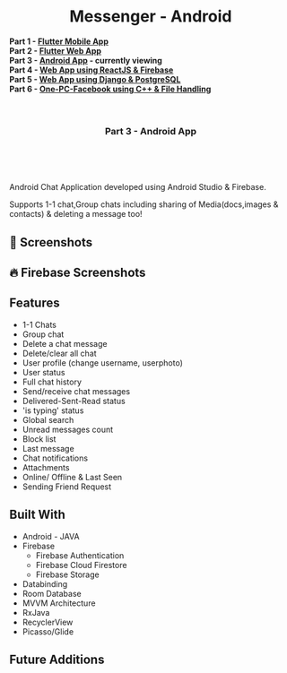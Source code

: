 # <div align="center">Messenger - Android</div>

<B>Part 1 - [Flutter Mobile App]()    <BR>
   Part 2 - [Flutter Web App]()     <BR>
   Part 3 - [Android App]()  - currently viewing    <BR>
   Part 4 - [Web App using ReactJS & Firebase]()    <BR>
   Part 5 - [Web App using Django & PostgreSQL]()   <BR>
   Part 6 - [One-PC-Facebook  using C++ & File Handling]()  <BR><BR><BR>
   <H3> <div align="center">Part 3 - Android App</div>       </H3>   <BR><BR><BR>
</B>

Android Chat Application developed using Android Studio & Firebase.

Supports 1-1 chat,Group chats including sharing of Media(docs,images & contacts) & deleting a message too!


## 📸 Screenshots



## 🔥 Firebase Screenshots




## Features

- 1-1 Chats
- Group chat
- Delete a chat message
- Delete/clear all chat
- User profile (change username, userphoto)
- User status
- Full chat history
- Send/receive chat messages
- Delivered-Sent-Read status
- 'is typing' status
- Global search
- Unread messages count
- Block list
- Last message
- Chat notifications
- Attachments
- Online/ Offline & Last Seen 
- Sending Friend Request


## Built With

- Android - JAVA
- Firebase
   - Firebase Authentication
   - Firebase Cloud Firestore
   - Firebase Storage
- Databinding
- Room Database
- MVVM Architecture
- RxJava
- RecyclerView
- Picasso/Glide

## Future Additions
